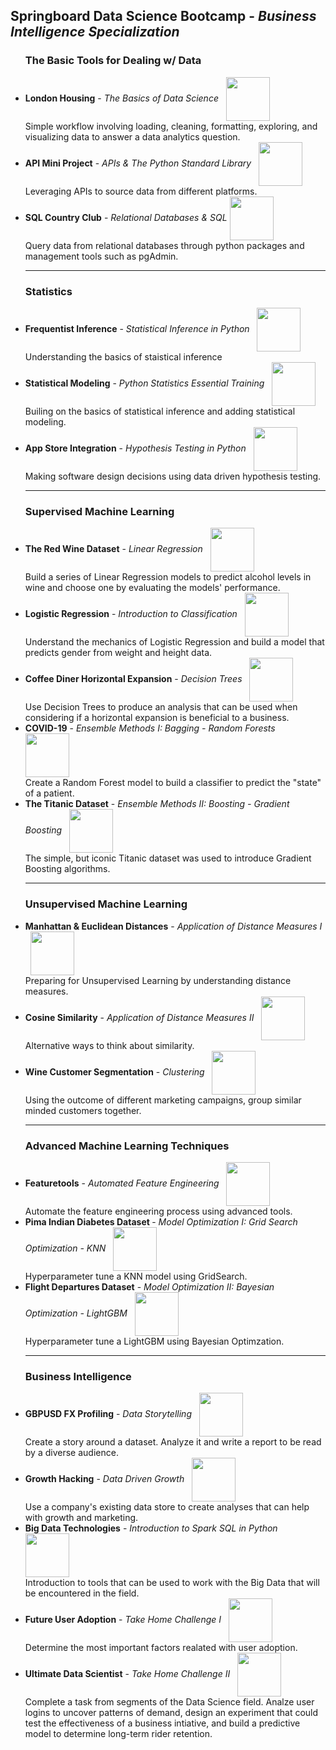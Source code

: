 <h2>Springboard Data Science Bootcamp - <i>Business Intelligence Specialization</i></h2>

<ul>
  
  <h3 align='left'>The Basic Tools for Dealing w/ Data</h3>
  <li> 
    <b>London Housing</b> - <i>The Basics of Data Science</i> &nbsp;
    <a href="https://github.com/Williamdst/Springboard-DSC/tree/master/Coursework/04.3_London-Housing">
        <img align='center' src="https://img.shields.io/badge/Markdown-000000?style=for-the-badge&logo=markdown&logoColor=white" width='70'/>
    </a>
    <br /> 
    Simple workflow involving loading, cleaning, formatting, exploring, and visualizing data to answer a data analytics question.
  </li>
  
  <li> 
    <b>API Mini Project</b> - <i>APIs & The Python Standard Library</i> &nbsp;
    <a href="https://nbviewer.jupyter.org/github/Williamdst/Bike-Share-USA/blob/main/BSU-Report.ipynb">
        <img align='center' src="https://img.shields.io/badge/Markdown-000000?style=for-the-badge&logo=markdown&logoColor=white" width='70'/>
    </a>
    <br /> 
    Leveraging APIs to source data from different platforms. 
  </li>
  
  <li> 
    <b>SQL Country Club</b> - <i>Relational Databases & SQL</i> 
    <a href="https://nbviewer.jupyter.org/github/Williamdst/Bike-Share-USA/blob/main/BSU-Report.ipynb">
        <img align='center' src="https://img.shields.io/badge/Markdown-000000?style=for-the-badge&logo=markdown&logoColor=white" width='70'/>
    </a>
    <br /> 
    Query data from relational databases through python packages and management tools such as pgAdmin. 
  </li>
    
  <hr>
  
  <h3 align='left'>Statistics</h3>
  <li> 
    <b>Frequentist Inference</b> - <i>Statistical Inference in Python</i> &nbsp;
    <a href="https://nbviewer.jupyter.org/github/Williamdst/Bike-Share-USA/blob/main/BSU-Report.ipynb">
        <img align='center' src="https://img.shields.io/badge/Markdown-000000?style=for-the-badge&logo=markdown&logoColor=white" width='70'/>
    </a>
    <br /> 
    Understanding the basics of staistical inference 
  </li>
   
  <li> 
    <b>Statistical Modeling</b> - <i>Python Statistics Essential Training</i> &nbsp;
    <a href="https://nbviewer.jupyter.org/github/Williamdst/Bike-Share-USA/blob/main/BSU-Report.ipynb">
        <img align='center' src="https://img.shields.io/badge/Markdown-000000?style=for-the-badge&logo=markdown&logoColor=white" width='70'/>
    </a>
    <br /> 
    Builing on the basics of statistical inference and adding statistical modeling. 
  </li>
  
  <li> 
    <b>App Store Integration</b> - <i>Hypothesis Testing in Python</i> &nbsp;
    <a href="https://nbviewer.jupyter.org/github/Williamdst/Bike-Share-USA/blob/main/BSU-Report.ipynb">
        <img align='center' src="https://img.shields.io/badge/Markdown-000000?style=for-the-badge&logo=markdown&logoColor=white" width='70'/>
    </a>
    <br /> 
    Making software design decisions using data driven hypothesis testing. 
  </li>
  
  <hr> 
  
  <h3 align='left'>Supervised Machine Learning</h3>
  <li> 
    <b>The Red Wine Dataset</b> - <i>Linear Regression</i> &nbsp;
    <a href="https://nbviewer.jupyter.org/github/Williamdst/Bike-Share-USA/blob/main/BSU-Report.ipynb">
        <img align='center' src="https://img.shields.io/badge/Markdown-000000?style=for-the-badge&logo=markdown&logoColor=white" width='70'/>
    </a>
    <br /> 
    Build a series of Linear Regression models to predict alcohol levels in wine and choose one by evaluating the models' performance.
  </li>
  
  <li> 
    <b>Logistic Regression</b> - <i>Introduction to Classification</i> &nbsp;
    <a href="https://nbviewer.jupyter.org/github/Williamdst/Bike-Share-USA/blob/main/BSU-Report.ipynb">
        <img align='center' src="https://img.shields.io/badge/Markdown-000000?style=for-the-badge&logo=markdown&logoColor=white" width='70'/>
    </a>
    <br /> 
    Understand the mechanics of Logistic Regression and build a model that predicts gender from weight and height data. 
  </li>
  
  <li> 
    <b>Coffee Diner Horizontal Expansion</b> - <i>Decision Trees</i> &nbsp;
    <a href="https://nbviewer.jupyter.org/github/Williamdst/Bike-Share-USA/blob/main/BSU-Report.ipynb">
        <img align='center' src="https://img.shields.io/badge/Markdown-000000?style=for-the-badge&logo=markdown&logoColor=white" width='70'/>
    </a>
    <br /> 
    Use Decision Trees to produce an analysis that can be used when considering if a horizontal expansion is beneficial to a business. 
  </li>
  
  <li> 
    <b>COVID-19</b> - <i>Ensemble Methods I: Bagging - Random Forests</i> &nbsp;
    <a href="https://nbviewer.jupyter.org/github/Williamdst/Bike-Share-USA/blob/main/BSU-Report.ipynb">
        <img align='center' src="https://img.shields.io/badge/Markdown-000000?style=for-the-badge&logo=markdown&logoColor=white" width='70'/>
    </a>
    <br /> 
    Create a Random Forest model to build a classifier to predict the "state" of a patient. 
  </li>
  
  <li> 
    <b>The Titanic Dataset</b> - <i>Ensemble Methods II: Boosting - Gradient Boosting </i> &nbsp;
    <a href="https://nbviewer.jupyter.org/github/Williamdst/Bike-Share-USA/blob/main/BSU-Report.ipynb">
        <img align='center' src="https://img.shields.io/badge/Markdown-000000?style=for-the-badge&logo=markdown&logoColor=white" width='70'/>
    </a>
    <br /> 
    The simple, but iconic Titanic dataset was used to introduce Gradient Boosting algorithms.
  </li>
  
  <hr>
  
  <h3 align='left'>Unsupervised Machine Learning</h3>
  <li> 
    <b>Manhattan & Euclidean Distances</b> - <i>Application of Distance Measures I</i> &nbsp;
    <a href="https://nbviewer.jupyter.org/github/Williamdst/Bike-Share-USA/blob/main/BSU-Report.ipynb">
        <img align='center' src="https://img.shields.io/badge/Markdown-000000?style=for-the-badge&logo=markdown&logoColor=white" width='70'/>
    </a>
    <br /> 
    Preparing for Unsupervised Learning by understanding distance measures. 
  </li>
  
  <li> 
    <b>Cosine Similarity</b> - <i>Application of Distance Measures II</i> &nbsp;
    <a href="https://nbviewer.jupyter.org/github/Williamdst/Bike-Share-USA/blob/main/BSU-Report.ipynb">
        <img align='center' src="https://img.shields.io/badge/Markdown-000000?style=for-the-badge&logo=markdown&logoColor=white" width='70'/>
    </a>
    <br /> 
    Alternative ways to think about similarity. 
  </li>
  
  <li> 
    <b>Wine Customer Segmentation</b> - <i>Clustering</i> &nbsp;
    <a href="https://nbviewer.jupyter.org/github/Williamdst/Bike-Share-USA/blob/main/BSU-Report.ipynb">
        <img align='center' src="https://img.shields.io/badge/Markdown-000000?style=for-the-badge&logo=markdown&logoColor=white" width='70'/>
    </a>
    <br /> Using the outcome of different marketing campaigns, group similar minded customers together. 
  </li>
  
  <hr>
  
  <h3 align='left'>Advanced Machine Learning Techniques</h3>
  <li> 
    <b>Featuretools</b> - <i>Automated Feature Engineering</i> &nbsp;
    <a href="https://nbviewer.jupyter.org/github/Williamdst/Bike-Share-USA/blob/main/BSU-Report.ipynb">
        <img align='center' src="https://img.shields.io/badge/Markdown-000000?style=for-the-badge&logo=markdown&logoColor=white" width='70'/>
    </a>
    <br /> 
    Automate the feature engineering process using advanced tools. 
  </li>
  
  <li> 
    <b>Pima Indian Diabetes Dataset </b> - <i>Model Optimization I: Grid Search Optimization - KNN</i> &nbsp;
    <a href="https://nbviewer.jupyter.org/github/Williamdst/Bike-Share-USA/blob/main/BSU-Report.ipynb">
        <img align='center' src="https://img.shields.io/badge/Markdown-000000?style=for-the-badge&logo=markdown&logoColor=white" width='70'/>
    </a>
    <br /> 
    Hyperparameter tune a KNN model using GridSearch. 
  </li>
  
  <li> 
    <b>Flight Departures Dataset</b> - <i>Model Optimization II: Bayesian Optimization - LightGBM</i> &nbsp;
    <a href="https://nbviewer.jupyter.org/github/Williamdst/Bike-Share-USA/blob/main/BSU-Report.ipynb">
        <img align='center' src="https://img.shields.io/badge/Markdown-000000?style=for-the-badge&logo=markdown&logoColor=white" width='70'/>
    </a>
    <br /> 
    Hyperparameter tune a LightGBM using Bayesian Optimzation.
  </li>
  
  <hr>
  
  <h3 align='left'>Business Intelligence</h3>
  <li> 
    <b>GBPUSD FX Profiling</b> - <i>Data Storytelling</i> &nbsp;
    <a href="https://nbviewer.jupyter.org/github/Williamdst/Bike-Share-USA/blob/main/BSU-Report.ipynb">
        <img align='center' src="https://img.shields.io/badge/Markdown-000000?style=for-the-badge&logo=markdown&logoColor=white" width='70'/>
    </a>
    <br /> 
    Create a story around a dataset. Analyze it and write a report to be read by a diverse audience.
  </li>
  
  <li> 
    <b>Growth Hacking</b> - <i>Data Driven Growth</i> &nbsp;
    <a href="https://nbviewer.jupyter.org/github/Williamdst/Bike-Share-USA/blob/main/BSU-Report.ipynb">
        <img align='center' src="https://img.shields.io/badge/Markdown-000000?style=for-the-badge&logo=markdown&logoColor=white" width='70'/>
    </a>
    <br /> 
    Use a company's existing data store to create analyses that can help with growth and marketing. 
  </li>
  
  <li> 
    <b>Big Data Technologies</b> - <i>Introduction to Spark SQL in Python</i> &nbsp;
    <a href="https://nbviewer.jupyter.org/github/Williamdst/Bike-Share-USA/blob/main/BSU-Report.ipynb">
        <img align='center' src="https://img.shields.io/badge/Markdown-000000?style=for-the-badge&logo=markdown&logoColor=white" width='70'/>
    </a>
    <br /> 
    Introduction to tools that can be used to work with the Big Data that will be encountered in the field.
  </li>
  
  <li> 
    <b>Future User Adoption</b> - <i>Take Home Challenge I</i> &nbsp;
    <a href="https://nbviewer.jupyter.org/github/Williamdst/Bike-Share-USA/blob/main/BSU-Report.ipynb">
        <img align='center' src="https://img.shields.io/badge/Markdown-000000?style=for-the-badge&logo=markdown&logoColor=white" width='70'/>
    </a>
    <br /> 
    Determine the most important factors realated with user adoption. 
  </li>
  
  <li> 
    <b>Ultimate Data Scientist</b> - <i>Take Home Challenge II</i> &nbsp;
    <a href="https://nbviewer.jupyter.org/github/Williamdst/Bike-Share-USA/blob/main/BSU-Report.ipynb">
        <img align='center' src="https://img.shields.io/badge/Markdown-000000?style=for-the-badge&logo=markdown&logoColor=white" width='70'/>
    </a>
    <br /> 
    Complete a task from segments of the Data Science field. Analze user logins to uncover patterns of demand, design an experiment that could test the effectiveness of a business intiative, and build a predictive model to determine long-term rider retention. 
  </li>
  
</ul>
